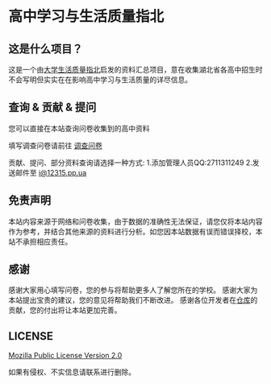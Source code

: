 ﻿# 高中学习与生活质量指北

## 这是什么项目？
这是一个由[大学生活质量指北](https://colleges.chat/)启发的资料汇总项目，意在收集湖北省各高中招生时不会写明但实实在在影响高中学习与生活质量的详尽信息。

## 查询 & 贡献 & 提问
您可以直接在本站查询问卷收集到的高中资料

填写调查问卷请前往 [调查问卷](https://wj.qq.com/s2/22706796/81e3/)

贡献、提问、部分资料查询请选择一种方式:
1.添加管理人员QQ:2711311249
2.发送邮件至 [i@12315.pp.ua](mailto:i@12315.pp.ua)

## 免责声明
本站内容来源于网络和问卷收集，由于数据的准确性无法保证，请您仅将本站内容作为参考，并结合其他来源的资料进行分析。如您因本站数据有误而错误择校，本站不承担相应责任。

## 感谢
感谢大家用心填写问卷，您的参与将帮助更多人了解您所在的学校。
感谢大家为本站提出宝贵的建议，您的意见将帮助我们不断改进。
感谢各位开发者在[仓库](https://vic2349.github.io/senior-school-guide/)的贡献，您的付出将让本站更加完善。


## LICENSE 
[Mozilla Public License Version 2.0](https://www.mozilla.org/en-US/MPL/2.0/)

如果有侵权、不实信息请联系进行删除。
